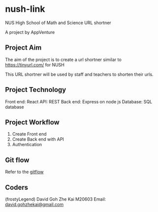 # nush-link

NUS High School of Math and Science URL shortner

A project by AppVenture

## Project Aim

The aim of the project is to create a url shortner similar to https://tinyurl.com/ for NUSH

This URL shortner will be used by staff and teachers to shorten their urls.

## Project Technology

Front end: React
API: REST
Back end: Express on node js
Database: SQL database

## Project Workflow

1. Create Front end
2. Create Back end with API
3. Authentication

## Git flow

Refer to the [gitflow](docs/gitflow.md)

## Coders
(frostyLegend) David Goh Zhe Kai M20603
Email: david.gohzhekai@gmail.com
